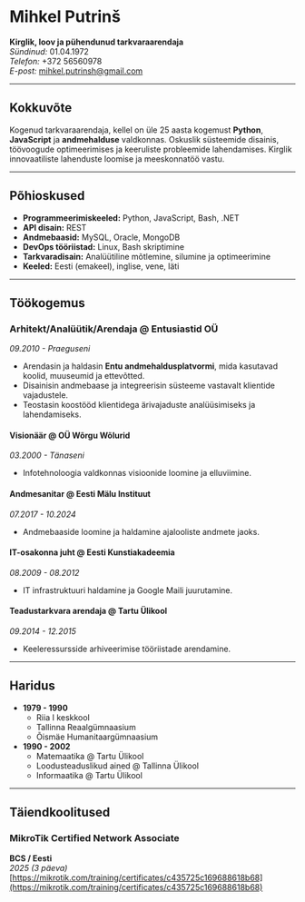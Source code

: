 # Mihkel Putrinš

**Kirglik, loov ja pühendunud tarkvaraarendaja**  
*Sündinud:* 01.04.1972  
*Telefon:* +372 56560978  
*E-post:* [mihkel.putrinsh@gmail.com](mailto:mihkel.putrinsh@gmail.com)  

---

## Kokkuvõte

Kogenud tarkvaraarendaja, kellel on üle 25 aasta kogemust **Python**, **JavaScript** ja **andmehalduse** valdkonnas. Oskuslik süsteemide disainis, töövoogude optimeerimises ja keeruliste probleemide lahendamises. Kirglik innovaatiliste lahenduste loomise ja meeskonnatöö vastu.

---

## Põhioskused

- **Programmeerimiskeeled:** Python, JavaScript, Bash, .NET  
- **API disain:** REST  
- **Andmebaasid:** MySQL, Oracle, MongoDB  
- **DevOps tööriistad:** Linux, Bash skriptimine  
- **Tarkvaradisain:** Analüütiline mõtlemine, silumine ja optimeerimine  
- **Keeled:** Eesti (emakeel), inglise, vene, läti  

---

## Töökogemus

### Arhitekt/Analüütik/Arendaja @ Entusiastid OÜ  

*09.2010 - Praeguseni*  

- Arendasin ja haldasin **Entu andmehaldusplatvormi**, mida kasutavad koolid, muuseumid ja ettevõtted.  
- Disainisin andmebaase ja integreerisin süsteeme vastavalt klientide vajadustele.  
- Teostasin koostööd klientidega ärivajaduste analüüsimiseks ja lahendamiseks.

#### Visionäär @ OÜ Wõrgu Wõlurid

*03.2000 - Tänaseni*  

- Infotehnoloogia valdkonnas visioonide loomine ja elluviimine.

#### Andmesanitar @ Eesti Mälu Instituut

*07.2017 - 10.2024*  

- Andmebaaside loomine ja haldamine ajalooliste andmete jaoks.

#### IT-osakonna juht @ Eesti Kunstiakadeemia

*08.2009 - 08.2012*  

- IT infrastruktuuri haldamine ja Google Maili juurutamine.

#### Teadustarkvara arendaja @ Tartu Ülikool

*09.2014 - 12.2015*  

- Keeleressursside arhiveerimise tööriistade arendamine.

---

## Haridus

- **1979 - 1990**
  - Riia I keskkool  
  - Tallinna Reaalgümnaasium  
  - Õismäe Humanitaargümnaasium  
- **1990 - 2002**
  - Matemaatika @ Tartu Ülikool  
  - Loodusteaduslikud ained @ Tallinna Ülikool  
  - Informaatika @ Tartu Ülikool  

---

## Täiendkoolitused

### MikroTik Certified Network Associate  

**BCS / Eesti**  
*2025 (3 päeva)*  
[https://mikrotik.com/training/certificates/c435725c169688618b68](https://mikrotik.com/training/certificates/c435725c169688618b68)
